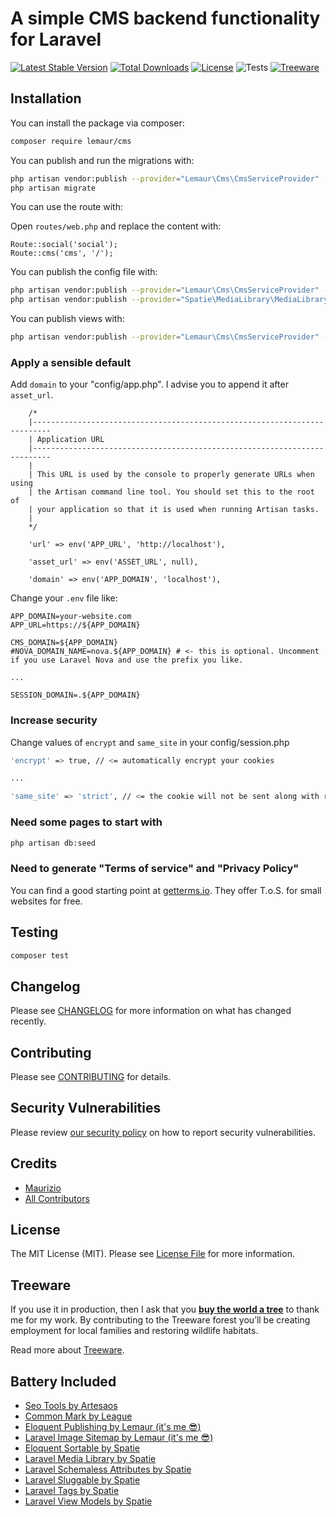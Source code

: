 # A simple CMS backend functionality for Laravel

[![Latest Stable Version](https://poser.pugx.org/lemaur/laravel-cms/v)](//packagist.org/packages/lemaur/laravel-cms)
[![Total Downloads](https://poser.pugx.org/lemaur/laravel-cms/downloads)](//packagist.org/packages/lemaur/laravel-cms)
[![License](https://poser.pugx.org/lemaur/laravel-cms/license)](//packagist.org/packages/lemaur/laravel-cms)
![Tests](https://github.com/leMaur/laravel-cms/workflows/Tests/badge.svg)
[![Treeware](https://img.shields.io/badge/dynamic/json?color=brightgreen&label=Treeware&query=%24.total&url=https%3A%2F%2Fpublic.offset.earth%2Fusers%2Ftreeware%2Ftrees)](https://treeware.earth)


## Installation

You can install the package via composer:

```bash
composer require lemaur/cms
```

You can publish and run the migrations with:

```bash
php artisan vendor:publish --provider="Lemaur\Cms\CmsServiceProvider" --tag="cms-migrations"
php artisan migrate
```

You can use the route with:

Open `routes/web.php` and replace the content with:
```blade
Route::social('social');
Route::cms('cms', '/');
```

You can publish the config file with:
```bash
php artisan vendor:publish --provider="Lemaur\Cms\CmsServiceProvider" --tag="cms-config"
php artisan vendor:publish --provider="Spatie\MediaLibrary\MediaLibraryServiceProvider" --tag="config"
```

You can publish views with:
```bash
php artisan vendor:publish --provider="Lemaur\Cms\CmsServiceProvider" --tag="cms-views"
```

### Apply a sensible default

Add `domain` to your "config/app.php". I advise you to append it after `asset_url`. 
```
    /*
    |--------------------------------------------------------------------------
    | Application URL
    |--------------------------------------------------------------------------
    |
    | This URL is used by the console to properly generate URLs when using
    | the Artisan command line tool. You should set this to the root of
    | your application so that it is used when running Artisan tasks.
    |
    */

    'url' => env('APP_URL', 'http://localhost'),

    'asset_url' => env('ASSET_URL', null),

    'domain' => env('APP_DOMAIN', 'localhost'),
```

Change your `.env` file like:
```
APP_DOMAIN=your-website.com
APP_URL=https://${APP_DOMAIN}

CMS_DOMAIN=${APP_DOMAIN}
#NOVA_DOMAIN_NAME=nova.${APP_DOMAIN} # <- this is optional. Uncomment if you use Laravel Nova and use the prefix you like.

...

SESSION_DOMAIN=.${APP_DOMAIN}
```

### Increase security

Change values of `encrypt` and `same_site` in your config/session.php
```bash
'encrypt' => true, // <= automatically encrypt your cookies

...

'same_site' => 'strict', // <= the cookie will not be sent along with requests initiated by third party websites
```

### Need some pages to start with

```bash
php artisan db:seed
```

### Need to generate "Terms of service" and "Privacy Policy"
You can find a good starting point at [getterms.io](https://getterms.io/). They offer T.o.S. for small websites for free.

## Testing

```bash
composer test
```

## Changelog

Please see [CHANGELOG](CHANGELOG.md) for more information on what has changed recently.

## Contributing

Please see [CONTRIBUTING](.github/CONTRIBUTING.md) for details.

## Security Vulnerabilities

Please review [our security policy](../../security/policy) on how to report security vulnerabilities.

## Credits

- [Maurizio](https://github.com/lemaur)
- [All Contributors](../../contributors)

## License

The MIT License (MIT). Please see [License File](LICENSE.md) for more information.

## Treeware

If you use it in production, then I ask that you [**buy the world a tree**](https://plant.treeware.earth/leMaur/eloquent-publishing) to thank me for my work. By contributing to the Treeware forest you’ll be creating employment for local families and restoring wildlife habitats.

Read more about [Treeware](https://treeware.earth).

## Battery Included
- [Seo Tools by Artesaos](https://github.com/artesaos/seotools)
- [Common Mark by League](https://github.com/league/commonmark)
- [Eloquent Publishing by Lemaur (it's me :sunglasses:)](https://github.com/lemaur/eloquent-publishing)
- [Laravel Image Sitemap by Lemaur (it's me :sunglasses:)](https://github.com/lemaur/laravel-image-sitemap)
- [Eloquent Sortable by Spatie](https://github.com/spatie/eloquent-sortable)
- [Laravel Media Library by Spatie](https://github.com/spatie/laravel-medialibrary)
- [Laravel Schemaless Attributes by Spatie](https://github.com/spatie/laravel-schemaless-attributes)
- [Laravel Sluggable by Spatie](https://github.com/spatie/laravel-sluggable)
- [Laravel Tags by Spatie](https://github.com/spatie/laravel-tags)
- [Laravel View Models by Spatie](https://github.com/spatie/laravel-view-models)
